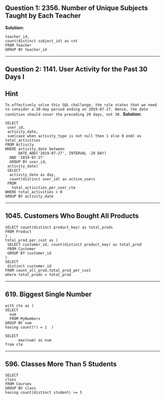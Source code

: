 ## Question 1: 2356. Number of Unique Subjects Taught by Each Teacher


**Solution:**
```SELECT 
teacher_id,
count(distinct subject_id) as cnt
FROM Teacher
GROUP BY teacher_id
```
----------------------------------------------------------------------------------------------------------------------------

## Question 2: 1141. User Activity for the Past 30 Days I

## Hint 
```To effectively solve this SQL challenge, the rule states that we need to consider a 30-day period ending on 2019-07-27. Hence, the date condition should cover the preceding 29 days, not 30.```
**Solution:**
```with total_activities_per_user_cte as (
SELECT 
 user_id,
 activity_date,
 sum(case when activity_type is not null then 1 else 0 end) as total_activities
FROM Activity
WHERE activity_date between   
      DATE_ADD('2019-07-27', INTERVAL -29 DAY)  
  AND '2019-07-27'
  GROUP BY user_id,
 activity_date)
 SELECT 
  activity_date as day,
  count(distinct user_id) as active_users
 FROM 
   total_activities_per_user_cte
WHERE total_activities > 0 
GROUP BY activity_date
```

----------------------------------------------------------------------------------------------------------------------------

## 1045. Customers Who Bought All Products

```with count_all_prod as (
SELECT count(distinct product_key) as total_prods
FROM Product
) , 
total_prod_per_cust as (
 SELECT customer_id, count(distinct product_key) as total_prod
 FROM Customer
 GROUP BY customer_id
)
SELECT 
 distinct customer_id
FROM count_all_prod,total_prod_per_cust
where total_prods = total_prod
```

----------------------------------------------------------------------------------------------------------------------------

## 619. Biggest Single Number
```
with cte as (
SELECT 
  num
  FROM MyNumbers
GROUP BY num
having count(*) = 1  )

SELECT 
      max(num) as num 
from cte 
```

----------------------------------------------------------------------------------------------------------------------------
## 596. Classes More Than 5 Students
```
SELECT 
class
FROM Courses
GROUP BY class
having count(distinct student) >= 5
```
